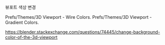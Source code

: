 뷰포트 색상 변경

Prefs/Themes/3D Viewport - Wire Colors.
Prefs/Themes/3D Viewport - Gradient Colors.

https://blender.stackexchange.com/questions/74445/change-background-color-of-the-3d-viewport

